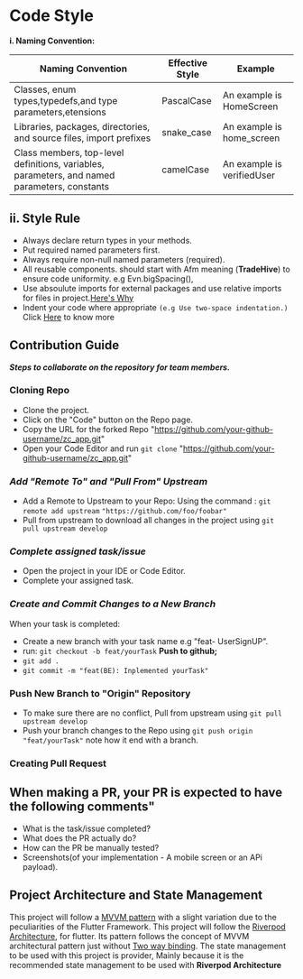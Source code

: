 # Code Style

  **i. Naming Convention:**

|Naming Convention|Effective Style|Example|
|-----------------|---------------|-------|
|Classes, enum types,typedefs,and type parameters,etensions|PascalCase|An example is HomeScreen|
|Libraries, packages, directories, and source files, import prefixes|snake_case|An example is home_screen|
|Class members, top-level definitions, variables, parameters, and named parameters, constants|camelCase|An example is verifiedUser|

## ii. Style Rule

- Always declare return types in your methods.
- Put required named parameters first.
- Always require non-null named parameters (required).
- All reusable components. should start with Afm meaning (**TradeHive**) to ensure code uniformity. e.g Evn.bigSpacing(),
- Use absoulute imports for external packages and use relative imports for files in project.[Here's Why](https://dart-lang.github.io/linter/lints/prefer_relative_imports.html)
- Indent your code where appropriate `(e.g Use two-space indentation.)`
       Click [Here](https://medium.com/@chukwuemeka.ezeokwelume/2-vs-4-spaces-or-tabs-for-writing-code-e82da3aa5b8d) to know more

## Contribution Guide

  **_Steps to collaborate on the repository for team members._**

### Cloning Repo

- Clone the project.  
- Click on the "Code" button on the Repo page.
- Copy the URL for the forked Repo "<https://github.com/your-github-username/zc_app.git>"
- Open your Code Editor and  run `git clone` "<https://github.com/your-github-username/zc_app.git>"
  
### _Add "Remote To" and "Pull From" Upstream_

- Add a Remote to Upstream to your Repo:
      Using the command : `git remote add upstream` ` "https://github.com/foo/foobar" `
- Pull from upstream to download all changes in the project using `git pull upstream develop`

### _Complete assigned task/issue_

- Open the project in your IDE or Code Editor.
- Complete your assigned task.

### _Create and Commit Changes to a New Branch_

  When your task is completed:

- Create a new branch with your task name e.g "feat- UserSignUP".
- run: `git checkout -b feat/yourTask`
  **Push to github;**
- `git add .`
- `git commit -m "feat(BE): Inplemented yourTask"`
  
### Push New Branch to "Origin" Repository

- To make sure there are no conflict, Pull from upstream using `git pull upstream develop`
- Push your branch changes to the Repo using `git push origin "feat/yourTask"` note how it end with a branch.

### Creating Pull Request

## When making a PR, your PR is expected to have the following comments"

- What is the task/issue completed?
- What does the PR actually do?
- How can the PR be manually tested?
- Screenshots(of your implementation - A mobile screen or an APi payload).

## Project Architecture and State Management

This project will follow a [MVVM pattern](https://www.geeksforgeeks.org/mvvm-model-view-viewmodel-architecture-pattern-in-android/) with a slight variation due to the peculiarities of the Flutter Framework. This project will follow the [Riverpod Architecture](www.pub.dev.riverpod.com), for flutter. Its pattern follows the concept of MVVM architectural pattern just without [Two way binding](https://developer.android.com/topic/libraries/data-binding/two-way). The state management to be used with this project is provider, Mainly because it is the recommended state management to be used with **Riverpod Architecture**
